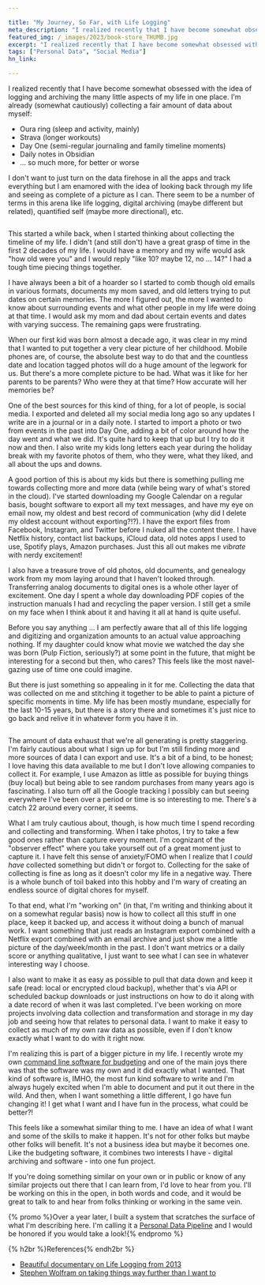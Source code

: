 ```yaml
---

title: "My Journey, So Far, with Life Logging"
meta_description: "I realized recently that I have become somewhat obsessed with the idea of logging and archiving all the little aspects of my life in one place."
featured_img: /_images/2023/book-store_THUMB.jpg
excerpt: "I realized recently that I have become somewhat obsessed with the idea of logging and archiving all the little aspects of my life in one place."
tags: ["Personal Data", "Social Media"]
hn_link:

---
```


I realized recently that I have become somewhat obsessed with the idea of logging and archiving the many little aspects of my life in one place. I'm already (somewhat cautiously) collecting a fair amount of data about myself:

- Oura ring (sleep and activity, mainly)
- Strava (longer workouts)
- Day One (semi-regular journaling and family timeline moments)
- Daily notes in Obsidian
- ... so much more, for better or worse

I don't want to just turn on the data firehose in all the apps and track everything but I am enamored with the idea of looking back through my life and seeing as complete of a picture as I can. There seem to be a number of terms in this arena like life logging, digital archiving (maybe different but related), quantified self (maybe more directional), etc.

<img src="/_images/2023/book-store.jpg" class="aligncenter" alt="">

This started a while back, when I started thinking about collecting the timeline of my life. I didn't (and still don't) have a great grasp of time in the first 2 decades of my life. I would have a memory and my wife would ask "how old were you" and I would reply "like 10? maybe 12, no ... 14?" I had a tough time piecing things together. 

I have always been a bit of a hoarder so I started to comb though old emails in various formats, documents my mom saved, and old letters trying to put dates on certain memories. The more I figured out, the more I wanted to know about surrounding events and what other people in my life were doing at that time. I would ask my mom and dad about certain events and dates with varying success. The remaining gaps were frustrating.

When our first kid was born almost a decade ago, it was clear in my mind that I wanted to put together a very clear picture of her childhood. Mobile phones are, of course, the absolute best way to do that and the countless date and location tagged photos will do a huge amount of the legwork for us. But there's a more complete picture to be had. What was it like for her parents to be parents? Who were they at that time? How accurate will her memories be?

One of the best sources for this kind of thing, for a lot of people, is social media. I exported and deleted all my social media long ago so any updates I write are in a journal or in a daily note. I started to import a photo or two from events in the past into Day One, adding a bit of color around how the day went and what we did. It's quite hard to keep that up but I try to do it now and then. I also write my kids long letters each year during the holiday break with my favorite photos of them, who they were, what they liked, and all about the ups and downs. 

A good portion of this is about my kids but there is something pulling me towards collecting more and more data (while being wary of what's stored in the cloud). I've started downloading my Google Calendar on a regular basis, bought software to export all my text messages, and have my eye on email now, my oldest and best record of communication (why did I delete my oldest account without exporting?!?). I have the export files from Facebook, Instagram, and Twitter before I nuked all the content there. I have Netflix history, contact list backups, iCloud data, old notes apps I used to use, Spotify plays, Amazon purchases. Just this all out makes me *vibrate* with nerdy excitement!

I also have a treasure trove of old photos, old documents, and genealogy work from my mom laying around that I haven't looked through. Transferring analog documents to digital ones is a whole other layer of excitement. One day I spent a whole day downloading PDF copies of the instruction manuals I had and recycling the paper version. I still get a smile on my face when I think about it and having it all at hand is quite useful. 

Before you say anything ... I am perfectly aware that all of this life logging and digitizing and organization amounts to an actual value approaching nothing. If my daughter could know what movie we watched the day she was born (Pulp Fiction, seriously?) at some point in the future, that might be interesting for a second but then, who cares? This feels like the most navel-gazing use of time one could imagine. 

But there is just something so appealing in it for me. Collecting the data that was collected on me and stitching it together to be able to paint a picture of specific moments in time. My life has been mostly mundane, especially for the last 10-15 years, but there is a story there and sometimes it's just nice to go back and relive it in whatever form you have it in.

<img src="/_images/2023/book-store-2.jpg" class="aligncenter" alt="">

The amount of data exhaust that we're all generating is pretty staggering. I'm fairly cautious about what I sign up for but I'm still finding more and more sources of data I can export and use. It's a bit of a bind, to be honest; I love having this data available to me but I don't love allowing companies to collect it. For example, I use Amazon as little as possible for buying things (buy local) but being able to see random purchases from many years ago is fascinating. I also turn off all the Google tracking I possibly can but seeing everywhere I've been over a period or time is so interesting to me. There's a catch 22 around every corner, it seems.

What I am truly cautious about, though, is how much time I spend recording and collecting and transforming. When I take photos, I try to take a few good ones rather than capture every moment. I'm cognizant of the "observer effect" where you take yourself out of a great moment just to capture it. I have felt this sense of anxiety/FOMO when I realize that I *could have* collected something but didn't or forgot to. Collecting for the sake of collecting is fine as long as it doesn't color my life in a negative way. There is a whole bunch of toil baked into this hobby and I'm wary of creating an endless source of digital chores for myself.

To that end, what I'm "working on" (in that, I'm writing and thinking about it on a somewhat regular basis) now is how to collect all this stuff in one place, keep it backed up, and access it without doing a bunch of manual work. I want something that just reads an Instagram export combined with a Netflix export combined with an email archive and just show me a little picture of the day/week/month in the past. I don't want metrics or a daily score or anything qualitative, I just want to see what I can see in whatever interesting way I choose.

I also want to make it as easy as possible to pull that data down and keep it safe (read: local or encrypted cloud backup), whether that's via API or scheduled backup downloads or just instructions on how to do it along with a date record of when it was last completed. I've been working on more projects involving data collection and transformation and storage in my day job and seeing how that relates to personal data. I want to make it easy to collect as much of my own raw data as possible, even if I don't know exactly what I want to do with it right now.

I'm realizing this is part of a bigger picture in my life. I recently wrote my own [command line software for budgeting](/budget-cli/) and one of the main joys there was that the software was my own and it did exactly what I wanted. That kind of software is, IMHO, the most fun kind software to write and I'm always hugely excited when I'm able to document and put it out there in the wild. And then, when I want something a little different, I go have fun changing it! I get what I want and I have fun in the process, what could be better?! 

This feels like a somewhat similar thing to me. I have an idea of what I want and some of the skills to make it happen. It's not for other folks but maybe other folks will benefit. It's not a business idea but maybe it becomes one. Like the budgeting software, it combines two interests I have - digital archiving and software - into one fun project. 

If you're doing something similar on your own or in public or know of any similar projects out there that I can learn from, I'd love to hear from you. I'll be working on this in the open, in both words and code, and it would be great to talk to and hear from folks thinking or working in the same vein.

{% promo %}Over a year later, I built a system that scratches the surface of what I'm describing here. I'm calling it a [Personal Data Pipeline](/personal-data-pipeline) and I would be honored if you would take a look!{% endpromo %}

{% h2br %}References{% endh2br %}

- [Beautiful documentary on Life Logging from 2013](https://vimeo.com/61947763)
- [Stephen Wolfram on taking things way further than I want to](https://writings.stephenwolfram.com/2012/03/the-personal-analytics-of-my-life/)

